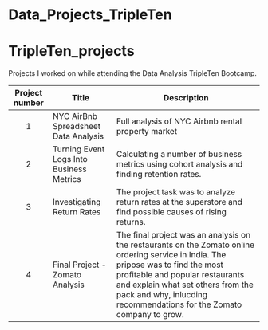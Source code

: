 # Data_Projects_TripleTen
# TripleTen_projects
Projects I worked on while attending the Data Analysis TripleTen Bootcamp.


| Project number | Title | Description |
| :-----------: | ----------- |----------- |
| 1 | NYC AirBnb Spreadsheet Data Analysis | Full analysis of NYC Airbnb rental property market |
| 2 | Turning Event Logs Into Business Metrics | Calculating a number of business metrics using cohort analysis and finding retention rates.
| 3 | Investigating Return Rates| The project task was to analyze return rates at the superstore and find possible causes of rising returns. |
| 4 | Final Project - Zomato Analysis | The final project was an analysis on the restaurants on the Zomato online ordering service in India. The pripose was to find the most profitable and popular restaurants and explain what set others from the pack and why, inlucding recommendations for the Zomato company to grow. |

